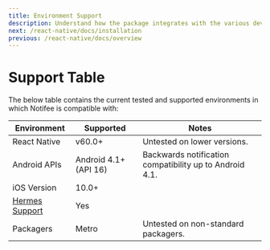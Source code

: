 ```yaml
---
title: Environment Support
description: Understand how the package integrates with the various development ecosystems.
next: /react-native/docs/installation
previous: /react-native/docs/overview
---
```


# Support Table

The below table contains the current tested and supported environments in which Notifee is compatible with:

| Environment                                                           | Supported             | Notes                                                   |
| --------------------------------------------------------------------- | --------------------- | ------------------------------------------------------- |
| React Native                                                          | v60.0+                | Untested on lower versions.                             |
| Android APIs                                                          | Android 4.1+ (API 16) | Backwards notification compatibility up to Android 4.1. |
| iOS Version                                                           | 10.0+                 |                                                         |
| [Hermes Support](https://facebook.github.io/react-native/docs/hermes) | Yes                   |                                                         |
| Packagers                                                             | Metro                 | Untested on non-standard packagers.                     |
